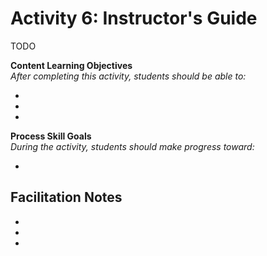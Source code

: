# Activity 6: Instructor's Guide

TODO

**Content Learning Objectives**  
*After completing this activity, students should be able to:*

* 
* 
* 

**Process Skill Goals**  
*During the activity, students should make progress toward:*

* 


## Facilitation Notes

* 
* 
* 
